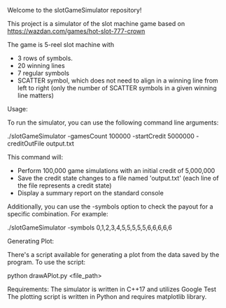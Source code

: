 Welcome to the slotGameSimulator repository!

This project is a simulator of the slot machine game based on https://wazdan.com/games/hot-slot-777-crown

The game is 5-reel slot machine with
- 3 rows of symbols.
- 20 winning lines
- 7 regular symbols
- SCATTER symbol, which does not need to align in a winning line from left to right (only the number of SCATTER symbols in a given winning line matters)

Usage:

To run the simulator, you can use the following command line arguments:

  ./slotGameSimulator -gamesCount 100000 -startCredit 5000000 -creditOutFile output.txt

This command will:

- Perform 100,000 game simulations with an initial credit of 5,000,000
- Save the credit state changes to a file named 'output.txt' (each line of the file represents a credit state)
- Display a summary report on the standard console

Additionally, you can use the -symbols option to check the payout for a specific combination. For example:

  ./slotGameSimulator -symbols 0,1,2,3,4,5,5,5,5,5,6,6,6,6,6

Generating Plot:

There's a script available for generating a plot from the data saved by the program. To use the script:

  python drawAPlot.py <file_path>


Requirements:
The simulator is written in C++17 and utilizes Google Test
The plotting script is written in Python and requires matplotlib library.
